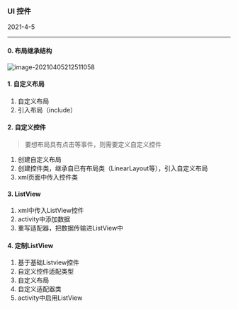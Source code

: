 ### UI 控件

2021-4-5

---

#### 0. 布局继承结构

![image-20210405212511058](D:\Desktop\Learning\Code\Android\笔记\UI控件\布局继承结构.png)



#### 1. 自定义布局

1. 自定义布局
2. 引入布局（include）



#### 2. 自定义控件

> 要想布局具有点击等事件，则需要定义自定义控件

1. 创建自定义布局
2. 创建控件类，继承自已有布局类（LinearLayout等），引入自定义布局
3. xml页面中传入控件类



#### 3. ListView

1. xml中传入ListView控件
2. activity中添加数据
3. 重写适配器，把数据传输进ListView中



#### 4. 定制ListView

1. 基于基础Listview控件
2. 自定义控件适配类型
3. 自定义布局
4. 自定义适配器类
5. activity中启用ListView

